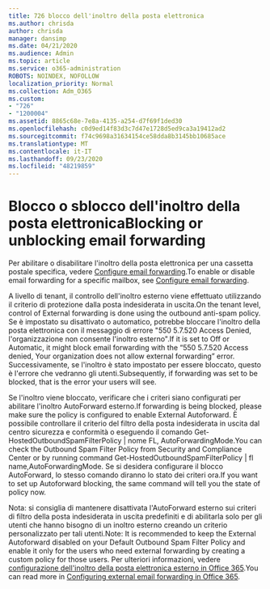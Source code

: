 ```yaml
---
title: 726 blocco dell'inoltro della posta elettronica
ms.author: chrisda
author: chrisda
manager: dansimp
ms.date: 04/21/2020
ms.audience: Admin
ms.topic: article
ms.service: o365-administration
ROBOTS: NOINDEX, NOFOLLOW
localization_priority: Normal
ms.collection: Adm_O365
ms.custom:
- "726"
- "1200004"
ms.assetid: 8865c68e-7e8a-4135-a254-d7f69f1ded30
ms.openlocfilehash: c0d9ed14f83d3c7d47e1728d5ed9ca3a19412ad2
ms.sourcegitcommit: f74c9698a31634154ce58dda8b3145bb10685ace
ms.translationtype: MT
ms.contentlocale: it-IT
ms.lasthandoff: 09/23/2020
ms.locfileid: "48219859"
---
```

# <a name="blocking-or-unblocking-email-forwarding"></a><span data-ttu-id="530b9-102">Blocco o sblocco dell'inoltro della posta elettronica</span><span class="sxs-lookup"><span data-stu-id="530b9-102">Blocking or unblocking email forwarding</span></span>

<span data-ttu-id="530b9-103">Per abilitare o disabilitare l'inoltro della posta elettronica per una cassetta postale specifica, vedere [Configure email forwarding](https://docs.microsoft.com/microsoft-365/admin/email/configure-email-forwarding).</span><span class="sxs-lookup"><span data-stu-id="530b9-103">To enable or disable email forwarding for a specific mailbox, see [Configure email forwarding](https://docs.microsoft.com/microsoft-365/admin/email/configure-email-forwarding).</span></span>

<span data-ttu-id="530b9-104">A livello di tenant, il controllo dell'inoltro esterno viene effettuato utilizzando il criterio di protezione dalla posta indesiderata in uscita.</span><span class="sxs-lookup"><span data-stu-id="530b9-104">On the tenant level, control of External forwarding is done using the outbound anti-spam policy.</span></span> <span data-ttu-id="530b9-105">Se è impostato su disattivato o automatico, potrebbe bloccare l'inoltro della posta elettronica con il messaggio di errore "550 5.7.520 Access Denied, l'organizzazione non consente l'inoltro esterno".</span><span class="sxs-lookup"><span data-stu-id="530b9-105">If it is set to Off or Automatic, it might block email forwarding with the “550 5.7.520 Access denied, Your organization does not allow external forwarding” error.</span></span> <span data-ttu-id="530b9-106">Successivamente, se l'inoltro è stato impostato per essere bloccato, questo è l'errore che vedranno gli utenti.</span><span class="sxs-lookup"><span data-stu-id="530b9-106">Subsequently, if forwarding was set to be blocked, that is the error your users will see.</span></span>

<span data-ttu-id="530b9-107">Se l'inoltro viene bloccato, verificare che i criteri siano configurati per abilitare l'inoltro AutoForward esterno.</span><span class="sxs-lookup"><span data-stu-id="530b9-107">If forwarding is being blocked, please make sure the policy is configured to enable External Autoforward.</span></span> <span data-ttu-id="530b9-108">È possibile controllare il criterio del filtro della posta indesiderata in uscita dal centro sicurezza e conformità o eseguendo il comando Get-HostedOutboundSpamFilterPolicy | nome FL, AutoForwardingMode.</span><span class="sxs-lookup"><span data-stu-id="530b9-108">You can check the Outbound Spam Filter Policy from Security and Compliance Center or by running command Get-HostedOutboundSpamFilterPolicy | fl name,AutoForwardingMode.</span></span> <span data-ttu-id="530b9-109">Se si desidera configurare il blocco AutoForward, lo stesso comando diranno lo stato dei criteri ora.</span><span class="sxs-lookup"><span data-stu-id="530b9-109">If you want to set up Autoforward blocking, the same command will tell you the state of policy now.</span></span>

<span data-ttu-id="530b9-110">Nota: si consiglia di mantenere disattivata l'AutoForward esterno sui criteri di filtro della posta indesiderata in uscita predefiniti e di abilitarla solo per gli utenti che hanno bisogno di un inoltro esterno creando un criterio personalizzato per tali utenti.</span><span class="sxs-lookup"><span data-stu-id="530b9-110">Note: It is recommended to keep the External Autoforward disabled on your Default Outbound Spam Filter Policy and enable it only for the users who need external forwarding by creating a custom policy for those users.</span></span> <span data-ttu-id="530b9-111">Per ulteriori informazioni, vedere [configurazione dell'inoltro della posta elettronica esterno in Office 365](https://docs.microsoft.com/microsoft-365/security/office-365-security/external-email-forwarding).</span><span class="sxs-lookup"><span data-stu-id="530b9-111">You can read more in [Configuring external email forwarding in Office 365](https://docs.microsoft.com/microsoft-365/security/office-365-security/external-email-forwarding).</span></span>